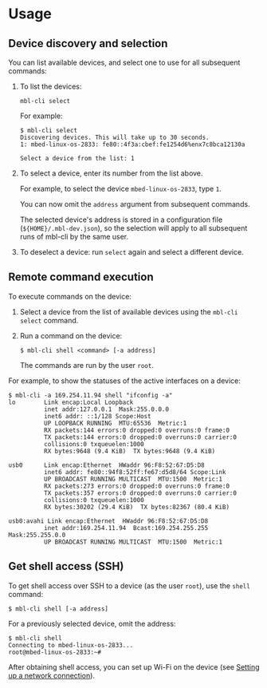 # Usage

## Device discovery and selection

You can list available devices, and select one to use for all subsequent commands:

1. To list the devices:

    ```
    mbl-cli select
    ```

    For example:

    ```
    $ mbl-cli select
    Discovering devices. This will take up to 30 seconds.
    1: mbed-linux-os-2833: fe80::4f3a:cbef:fe1254d6%enx7c8bca12130a

    Select a device from the list: 1
    ```

1. To select a device, enter its number from the list above.

    For example, to select the device `mbed-linux-os-2833`, type `1`.

    You can now omit the `address` argument from subsequent commands.

    The selected device's address is stored in a configuration file (`${HOME}/.mbl-dev.json`), so the selection will apply to all subsequent runs of mbl-cli by the same user.

 1. To deselect a device: run `select` again and select a different device.

## Remote command execution

To execute commands on the device:

1. Select a device from the list of available devices using the `mbl-cli select` command.

1. Run a command on the device:

    ```
    $ mbl-cli shell <command> [-a address]
   ```

    <span class="notes">The commands are run by the user `root`.</span>

For example, to show the statuses of the active interfaces on a device:

```
$ mbl-cli -a 169.254.11.94 shell "ifconfig -a" 
lo        Link encap:Local Loopback  
          inet addr:127.0.0.1  Mask:255.0.0.0
          inet6 addr: ::1/128 Scope:Host
          UP LOOPBACK RUNNING  MTU:65536  Metric:1
          RX packets:144 errors:0 dropped:0 overruns:0 frame:0
          TX packets:144 errors:0 dropped:0 overruns:0 carrier:0
          collisions:0 txqueuelen:1000
          RX bytes:9648 (9.4 KiB)  TX bytes:9648 (9.4 KiB)

usb0      Link encap:Ethernet  HWaddr 96:F8:52:67:D5:D8  
          inet6 addr: fe80::94f8:52ff:fe67:d5d8/64 Scope:Link
          UP BROADCAST RUNNING MULTICAST  MTU:1500  Metric:1
          RX packets:273 errors:0 dropped:0 overruns:0 frame:0
          TX packets:357 errors:0 dropped:0 overruns:0 carrier:0
          collisions:0 txqueuelen:1000
          RX bytes:30202 (29.4 KiB)  TX bytes:82367 (80.4 KiB)

usb0:avahi Link encap:Ethernet  HWaddr 96:F8:52:67:D5:D8  
          inet addr:169.254.11.94  Bcast:169.254.255.255  Mask:255.255.0.0
          UP BROADCAST RUNNING MULTICAST  MTU:1500  Metric:1
```

## Get shell access (SSH)

To get shell access over SSH to a device (as the user `root`), use the `shell` command:

```
$ mbl-cli shell [-a address]
```

For a previously selected device, omit the address:

```
$ mbl-cli shell
Connecting to mbed-linux-os-2833...
root@mbed-linux-os-2833:~#
```

After obtaining shell access, you can set up Wi-Fi on the device (see [Setting up a network connection](../first-image/connecting-to-a-network-and-pelion-device-management.html)).
